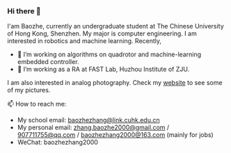### Hi there 👋

<!--
**zhangbaozhe/zhangbaozhe** is a ✨ _special_ ✨ repository because its `README.md` (this file) appears on your GitHub profile.

Here are some ideas to get you started:

- 🔭 I’m currently working on ...
- 🌱 I’m currently learning ...
- 👯 I’m looking to collaborate on ...
- 🤔 I’m looking for help with ...
- 💬 Ask me about ...
- 📫 How to reach me: ...
- 😄 Pronouns: ...
- ⚡ Fun fact: ...
-->

I'am Baozhe, currently an undergraduate student at The Chinese University of Hong Kong, Shenzhen. My major is computer engineering. I am interested in robotics and machine learning. Recently, 
- 🔭 I’m working on algorithms on quadrotor and machine-learning embedded controller.
- 🌱 I’m working as a RA at FAST Lab, Huzhou Institute of ZJU.  

I am also interested in analog photography. Check my [website](https://zhangbaozhe.github.io) to see some of my pictures. 

📫 How to reach me: 
- My school email: baozhezhang@link.cuhk.edu.cn
- My personal email: zhang.baozhe2000@gmail.com / 907711755@qq.com / baozhezhang2000@163.com (mainly for jobs)
- WeChat: baozhezhang2000


